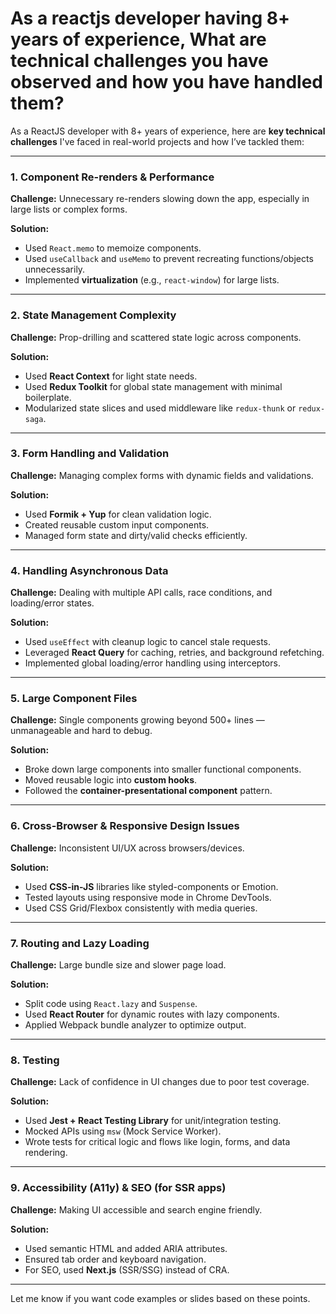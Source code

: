 # As a reactjs developer having 8+ years of experience, What are technical challenges you have observed and how you have handled them?

As a ReactJS developer with 8+ years of experience, here are **key technical challenges** I've faced in real-world projects and how I’ve tackled them:

---

### 1. **Component Re-renders & Performance**

**Challenge:**
Unnecessary re-renders slowing down the app, especially in large lists or complex forms.

**Solution:**

* Used `React.memo` to memoize components.
* Used `useCallback` and `useMemo` to prevent recreating functions/objects unnecessarily.
* Implemented **virtualization** (e.g., `react-window`) for large lists.

---

### 2. **State Management Complexity**

**Challenge:**
Prop-drilling and scattered state logic across components.

**Solution:**

* Used **React Context** for light state needs.
* Used **Redux Toolkit** for global state management with minimal boilerplate.
* Modularized state slices and used middleware like `redux-thunk` or `redux-saga`.

---

### 3. **Form Handling and Validation**

**Challenge:**
Managing complex forms with dynamic fields and validations.

**Solution:**

* Used **Formik + Yup** for clean validation logic.
* Created reusable custom input components.
* Managed form state and dirty/valid checks efficiently.

---

### 4. **Handling Asynchronous Data**

**Challenge:**
Dealing with multiple API calls, race conditions, and loading/error states.

**Solution:**

* Used `useEffect` with cleanup logic to cancel stale requests.
* Leveraged **React Query** for caching, retries, and background refetching.
* Implemented global loading/error handling using interceptors.

---

### 5. **Large Component Files**

**Challenge:**
Single components growing beyond 500+ lines — unmanageable and hard to debug.

**Solution:**

* Broke down large components into smaller functional components.
* Moved reusable logic into **custom hooks**.
* Followed the **container-presentational component** pattern.

---

### 6. **Cross-Browser & Responsive Design Issues**

**Challenge:**
Inconsistent UI/UX across browsers/devices.

**Solution:**

* Used **CSS-in-JS** libraries like styled-components or Emotion.
* Tested layouts using responsive mode in Chrome DevTools.
* Used CSS Grid/Flexbox consistently with media queries.

---

### 7. **Routing and Lazy Loading**

**Challenge:**
Large bundle size and slower page load.

**Solution:**

* Split code using `React.lazy` and `Suspense`.
* Used **React Router** for dynamic routes with lazy components.
* Applied Webpack bundle analyzer to optimize output.

---

### 8. **Testing**

**Challenge:**
Lack of confidence in UI changes due to poor test coverage.

**Solution:**

* Used **Jest + React Testing Library** for unit/integration testing.
* Mocked APIs using `msw` (Mock Service Worker).
* Wrote tests for critical logic and flows like login, forms, and data rendering.

---

### 9. **Accessibility (A11y) & SEO (for SSR apps)**

**Challenge:**
Making UI accessible and search engine friendly.

**Solution:**

* Used semantic HTML and added ARIA attributes.
* Ensured tab order and keyboard navigation.
* For SEO, used **Next.js** (SSR/SSG) instead of CRA.

---

Let me know if you want code examples or slides based on these points.
